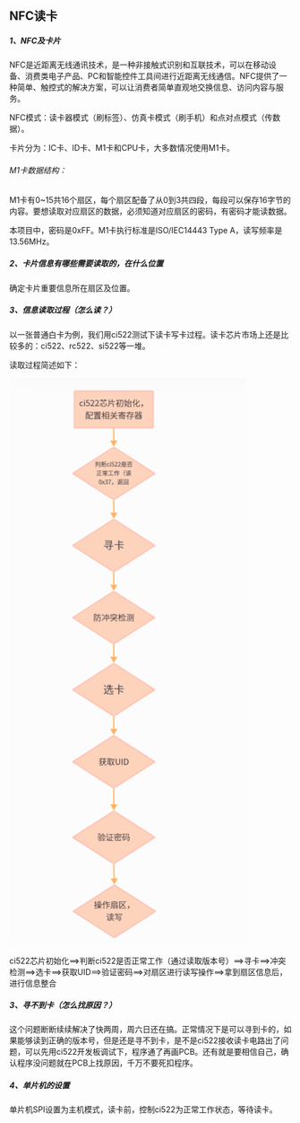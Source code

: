 ## NFC读卡

##### 1、NFC及卡片

NFC是近距离无线通讯技术，是一种非接触式识别和互联技术，可以在移动设备、消费类电子产品、PC和智能控件工具间进行近距离无线通信。NFC提供了一种简单、触控式的解决方案，可以让消费者简单直观地交换信息、访问内容与服务。

NFC模式：读卡器模式（刷标签）、仿真卡模式（刷手机）和点对点模式（传数据）。

卡片分为：IC卡、ID卡、M1卡和CPU卡，大多数情况使用M1卡。

###### M1卡数据结构：

M1卡有0~15共16个扇区，每个扇区配备了从0到3共四段，每段可以保存16字节的内容。要想读取对应扇区的数据，必须知道对应扇区的密码，有密码才能读数据。

本项目中，密码是0xFF。M1卡执行标准是ISO/IEC14443 Type A，读写频率是13.56MHz。

##### 2、卡片信息有哪些需要读取的，在什么位置

确定卡片重要信息所在扇区及位置。

##### 3、信息读取过程（怎么读？）

以一张普通白卡为例，我们用ci522测试下读卡写卡过程。读卡芯片市场上还是比较多的：ci522、rc522、si522等一堆。

读取过程简述如下：

![image-20231222171609145](文档中本地图片/image-20231222171609145.png)

ci522芯片初始化==>判断ci522是否正常工作（通过读取版本号）==>寻卡==>冲突检测==>选卡==>获取UID==>验证密码==>对扇区进行读写操作==>拿到扇区信息后，进行信息整合

##### 3、寻不到卡（怎么找原因？）

这个问题断断续续解决了快两周，周六日还在搞。正常情况下是可以寻到卡的，如果能够读到正确的版本号，但是还是寻不到卡，是不是ci522接收读卡电路出了问题，可以先用ci522开发板调试下，程序通了再画PCB。还有就是要相信自己，确认程序没问题就在PCB上找原因，千万不要死扣程序。

##### 4、单片机的设置

单片机SPI设置为主机模式，读卡前，控制ci522为正常工作状态，等待读卡。

